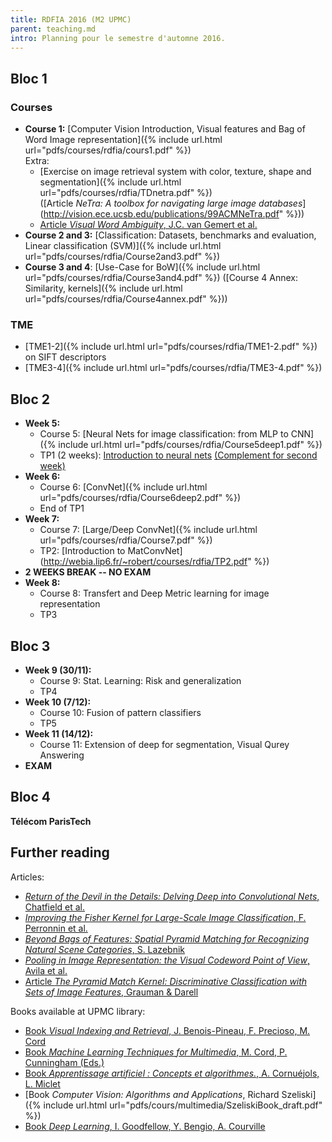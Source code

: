 ```yaml
---
title: RDFIA 2016 (M2 UPMC)
parent: teaching.md
intro: Planning pour le semestre d'automne 2016.
---
```


## Bloc 1

### Courses

* **Course 1:** [Computer Vision Introduction, Visual features and Bag of Word Image representation]({% include url.html url="pdfs/courses/rdfia/cours1.pdf" %})  
  Extra:
    * [Exercise on image retrieval system with color, texture, shape and segmentation]({% include url.html url="pdfs/courses/rdfia/TDnetra.pdf" %})  
      ([Article _NeTra: A toolbox for navigating large image databases_](http://vision.ece.ucsb.edu/publications/99ACMNeTra.pdf" %}))
    * [Article _Visual Word Ambiguity_, J.C. van Gemert et al.](https://ivi.fnwi.uva.nl/isis/publications/2010/vanGemertTPAMI2010/vanGemertTPAMI2010.pdf)
* **Course 2 and 3:** [Classification: Datasets, benchmarks and evaluation, Linear classification (SVM)]({% include url.html url="pdfs/courses/rdfia/Course2and3.pdf" %})
* **Course 3 and 4**: [Use-Case for BoW]({% include url.html url="pdfs/courses/rdfia/Course3and4.pdf" %}) ([Course 4 Annex: Similarity, kernels]({% include url.html url="pdfs/courses/rdfia/Course4annex.pdf" %}))

### TME

* [TME1-2]({% include url.html url="pdfs/courses/rdfia/TME1-2.pdf" %}) on SIFT descriptors
* [TME3-4]({% include url.html url="pdfs/courses/rdfia/TME3-4.pdf" %})

## Bloc 2

* **Week 5:**
    * Course 5: [Neural Nets for image classification: from MLP to CNN]({% include url.html url="pdfs/courses/rdfia/Course5deep1.pdf" %})
    * TP1 (2 weeks): [Introduction to neural nets](http://webia.lip6.fr/~robert/courses/rdfia/TP1.pdf) [(Complement for second week)](http://webia.lip6.fr/~robert/courses/rdfia/TP1b.pdf)
* **Week 6:**
    * Course 6: [ConvNet]({% include url.html url="pdfs/courses/rdfia/Course6deep2.pdf" %})
    * End of TP1
* **Week 7:**
    * Course 7: [Large/Deep ConvNet]({% include url.html url="pdfs/courses/rdfia/Course7.pdf" %})
    * TP2: [Introduction to MatConvNet](http://webia.lip6.fr/~robert/courses/rdfia/TP2.pdf" %})
* **<span class="text-danger">2 WEEKS BREAK -- NO EXAM</span>**
* **Week 8:**
    * Course 8: Transfert and Deep Metric learning for image representation
    * TP3

## Bloc 3

* **Week 9 (30/11):**
    * Course 9: Stat. Learning: Risk and generalization
    * TP4
* **Week 10 (7/12):**
    * Course 10: Fusion of pattern classifiers
    * TP5
* **Week 11 (14/12):**
    * Course 11: Extension of deep for segmentation, Visual Qurey Answering  
* **<span class="text-danger">EXAM</span>**

## Bloc 4

**Télécom ParisTech**

## Further reading

Articles:

* [_Return of the Devil in the Details: Delving Deep into Convolutional Nets_, Chatfield et al.](http://www.robots.ox.ac.uk/~vedaldi/assets/pubs/chatfield14return.pdf)
* [_Improving the Fisher Kernel for Large-Scale Image Classification_, F. Perronnin et al.](http://www.robots.ox.ac.uk/~vgg/rg/papers/peronnin_etal_ECCV10.pdf)
* [_Beyond Bags of Features: Spatial Pyramid Matching for Recognizing Natural Scene Categories_, S. Lazebnik](http://www.csd.uwo.ca/faculty/olga/Courses/Fall2012/CS9840/Papers/lazebnikcvpr06b.pdf)
* [_Pooling in Image Representation: the Visual Codeword Point of View_, Avila et al.](pdfs/publis/BossaNova.pdf)
* [Article _The Pyramid Match Kernel: Discriminative Classification with Sets of Image Features_, Grauman & Darell](http://www.vision.caltech.edu/Image_Datasets/Caltech101/grauman_darrell_iccv05.pdf)

Books available at UPMC library:

* [Book _Visual Indexing and Retrieval_, J. Benois-Pineau, F. Precioso, M. Cord](http://www.springer.com/fr/book/9781461435877)
* [Book _Machine Learning Techniques for Multimedia_, M. Cord, P. Cunningham (Eds.)](http://www.springer.com/fr/book/9783540751700)
* [Book _Apprentissage artificiel : Concepts et algorithmes._, A. Cornuéjols, L. Miclet](http://www.eyrolles.com/Sciences/Livre/apprentissage-artificiel-9782212124712)
* [Book _Computer Vision: Algorithms and Applications_, Richard Szeliski]({% include url.html url="pdfs/cours/multimedia/SzeliskiBook_draft.pdf" %})
* [Book _Deep Learning_, I. Goodfellow, Y. Bengio, A. Courville](http://www.deeplearningbook.org/)
